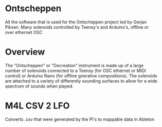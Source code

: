 # Ontscheppen
All the software that is used for the Ontscheppen project led by Gerjan Piksen. Many solenoids controlled by Teensy's and Arduino's, offline or over ethernet OSC 

# Overview
The "Ontscheppen" or "Decreation" instrument is made up of a large number of solenoids connected to a Teensy (for OSC ethernet or MIDI control) or Arduino Nano (for offline gnerative compositions). The solenoids are attached to a variety of differently sounding surfaces to allow for a wide spectrum of sounds when played. 

# M4L CSV 2 LFO
Converts .csv that were generated by the Pi's to mappable data in Ableton
